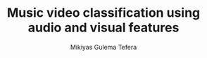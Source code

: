 ---
paperId: 55
author: Mikiyas Gulema Tefera
publicationauthor: Gulema Tefera, M.
title: Music video classification using audio and visual features
pdf: Poster_Gulema_Mikiyas.pdf
poster: --
alt: --
type: Poster
topic: Video Processing
link: https://research.latinxinai.org/papers/neurips/2019/pdf/Poster_Gulema_Mikiyas.pdf
conference: neurips
year: 2019
tags: neurips-2019
location: Vancouver, Canada
---